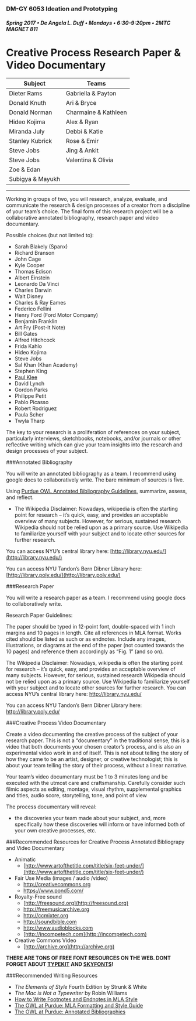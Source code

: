 ### DM-GY 6053 Ideation and Prototyping
##### Spring 2017 • De Angela L. Duff • Mondays • 6:30-9:20pm • 2MTC MAGNET 811

# Creative Process Research Paper & Video Documentary


Subject | Teams
--- | ---
Dieter Rams | Gabriella &amp; Payton
Donald Knuth | Ari &amp; Bryce
Donald Norman | Charmaine &amp; Kathleen
Hideo Kojima | Alex &amp; Ryan
Miranda July | Debbi &amp; Katie
Stanley Kubrick | Rose &amp; Emir
Steve Jobs | Jing &amp; Ankit
Steve Jobs | Valentina &amp; Olivia
| Zoe &amp; Edan
| Subigya &amp; Mayukh

---

Working in groups of two, you will research, analyze, evaluate, and communicate the research &amp; design processes of a creator from a discipline of your team’s choice. The final form of this research project will be a collaborative annotated bibliography, research paper and video documentary.

Possible choices (but not limited to):

*   Sarah Blakely (Spanx)
*   Richard Branson
*   John Cage
*   Kyle Cooper
*   Thomas Edison
*   Albert Einstein
*   Leonardo Da Vinci
*   Charles Darwin
*   Walt Disney
*   Charles &amp; Ray Eames
*   Federico Fellini
*   Henry Ford (Ford Motor Company)
*   Benjamin Franklin
*   Art Fry (Post-It Note)
*   Bill Gates
*   Alfred Hitchcock
*   Frida Kahlo
*   Hideo Kojima
*   Steve Jobs
*   Sal Khan (Khan Academy)
*   Stephen King
*   [Paul Klee](http://www.openculture.com/2016/03/3900-pages-of-paul-klees-personal-notebooks-are-now-online.html)
*   David Lynch
*   Gordon Parks
*   Philippe Petit
*   Pablo Picasso
*   Robert Rodriguez
*   Paula Scher
*   Twyla Tharp

The key to your research is a proliferation of references on your subject, particularly interviews, sketchbooks, notebooks, and/or journals or other reflective writing which can give your team insights into the research and design processes of your subject.

###Annotated Bibliography

You will write an annotated bibliography as a team. I recommend using google docs to collaboratively write. The bare minimum of sources is five.

Using [Purdue OWL Annotated Bibliography Guidelines](https://owl.english.purdue.edu/owl/resource/614/01/), summarize, assess, and reflect.

* The Wikipedia Disclaimer: Nowadays, wikipedia is often the starting point for research – it’s quick, easy, and provides an acceptable overview of many subjects. However, for serious, sustained research Wikipedia should not be relied upon as a primary source. Use Wikipedia to familiarize yourself with your subject and to locate other sources for further research.

You can access NYU’s central library here: [http://library.nyu.edu/](http://library.nyu.edu/)

You can access NYU Tandon’s Bern Dibner Library here: [http://library.poly.edu/](http://library.poly.edu/)

###Research Paper

You will write a research paper as a team. I recommend using google docs to collaboratively write.

Research Paper Guidelines:

The paper should be typed in 12-point font, double-spaced with 1 inch margins and 10 pages in length. Cite all references in MLA format. Works cited should be listed as such or as endnotes. Include any images, illustrations, or diagrams at the end of the paper (not counted towards the 10 pages) and reference them accordingly as “Fig. 1” (and so on).

The Wikipedia Disclaimer: Nowadays, wikipedia is often the starting point for research – it’s quick, easy, and provides an acceptable overview of many subjects. However, for serious, sustained research Wikipedia should not be relied upon as a primary source. Use Wikipedia to familiarize yourself with your subject and to locate other sources for further research.
You can access NYU’s central library here: http://library.nyu.edu/

You can access NYU Tandon’s Bern Dibner Library here: http://library.poly.edu/

###Creative Process Video Documentary

Create a video documenting the creative process of the subject of your research paper. This is not a “documentary” in the traditional sense, this is a video that both documents your chosen creator’s process, and is also an experimental video work in and of itself. This is not about telling the story of how they came to be an artist, designer, or creative technologist; this is about your team telling the story of their process, without a linear narrative.

Your team’s video documentary must be 1 to 3 minutes long and be executed with the utmost care and craftsmanship. Carefully consider such filmic aspects as editing, montage, visual rhythm, supplemental graphics and titles, audio score, storytelling, tone, and point of view

The process documentary will reveal:

*   the discoveries your team made about your subject, and, more specifically how these discoveries will inform or have informed both of your own creative processes, etc.

###Recommended Resources for Creative Process Annotated Bibliograpy and Video Documentary
* Animatic
  * [http://www.artofthetitle.com/title/six-feet-under/](http://www.artofthetitle.com/title/six-feet-under/)
* Fair Use Media (images / audio /video)
  * http://creativecommons.org 
  * https://www.pond5.com/
* Royalty-Free sound 
  * [http://freesound.org](http://freesound.org) 
  * http://freemusicarchive.org
  * http://ccmixter.org
  * http://soundbible.com
  * http://www.audioblocks.com
  * [http://incompetech.com](http://incompetech.com)
* Creative Commons Video
  * [http://archive.org](http://archive.org)

**THERE ARE TONS OF FREE FONT RESOURCES ON THE WEB. DONT FORGET ABOUT [TYPEKIT](https://typekit.com) AND [SKYFONTS](http://skyfonts.com/)!** 

###Recommended Writing Resources
*   _The Elements of Style_ Fourth Edition by Strunk &amp; White
*   _The Mac is Not a Typewriter_ by Robin Williams
*   [How to Write Footnotes and Endnotes in MLA Style](http://www.aresearchguide.com/7footnot.html)
*   [The OWL at Purdue: MLA Formatting and Style Guide](https://owl.english.purdue.edu/owl/resource/747/01)
*   [The OWL at Purdue: Annotated Bibliographies](https://owl.english.purdue.edu/owl/resource/614/01)